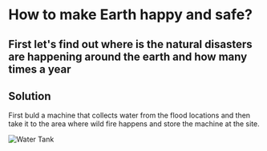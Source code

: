 # How to make Earth happy and safe?
<h2> First let's find out where is the natural disasters are happening around the earth and how many times a year</h2>

<h2> Solution</h2>
<p> First buld a machine that collects water from the flood locations and then take it to the area where wild fire happens and store the machine at the site.</p>
<picture>
 <img src="C:\Users\simra\OneDrive\Documents\Project\Water Tank.jpg" alt="Water Tank" style="width:auto;">
</picture>

